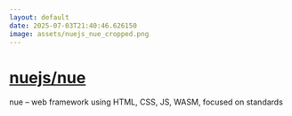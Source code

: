 ```yaml
---
layout: default
date: 2025-07-03T21:40:46.626150
image: assets/nuejs_nue_cropped.png
---
```


# [nuejs/nue](https://github.com/nuejs/nue)

nue – web framework using HTML, CSS, JS, WASM, focused on standards
